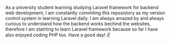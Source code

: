 As a university student learning studying Laravel framework for backend web development, I am constantly commiting this reposistory as my version control system in learning Laravel daily. I am always amazed by and always curious to understand how the backend works bechind the websites, therefore I am statrting to learn Laravel framework because so far I have also enjoyed coding PHP too. Have a good day! ✌
